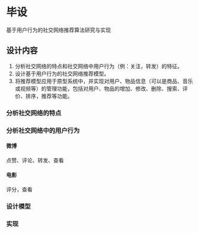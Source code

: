 # 毕设
基于用户行为的社交网络推荐算法研究与实现

## 设计内容
1. 分析社交网络的特点和社交网络中用户行为（例：关注，转发）的特征。 
2. 设计基于用户行为的社交网络推荐模型。
3. 将推荐模型应用于原型系统中，并实现对用户、物品信息（可以是商品、音乐或视频等）的管理功能，包括对用户、物品的增加、修改、删除、搜索、评价、排序，推荐等功能。

### 分析社交网络的特点

### 分析社交网络中的用户行为
#### 微博
点赞、评论、转发、查看
#### 电影
评分，查看
### 设计模型

### 实现